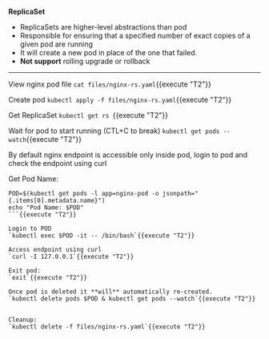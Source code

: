 
<b>ReplicaSet</b>

* ReplicaSets are higher-level abstractions than pod
* Responsible for ensuring that a specified number of exact copies of a given pod are running
* It will create a new pod in place of the one that failed.
* **Not support** rolling upgrade or rollback
---

View nginx pod file
`cat files/nginx-rs.yaml`{{execute "T2"}}

Create pod
`kubectl apply -f files/nginx-rs.yaml`{{execute "T2"}}

Get ReplicaSet
`kubectl get rs `{{execute "T2"}}

Wait for pod to start running (CTL+C to break)
`kubectl get pods --watch`{{execute "T2"}}

By default nginx endpoint is accessible only inside pod, login to pod and check the endpoint using curl

Get Pod Name:
```
POD=$(kubectl get pods -l app=nginx-pod -o jsonpath="{.items[0].metadata.name}")
echo "Pod Name: $POD"
```{{execute "T2"}}

Login to POD
`kubectl exec $POD -it -- /bin/bash`{{execute "T2"}}

Access endpoint using curl
`curl -I 127.0.0.1`{{execute "T2"}}

Exit pod:
`exit`{{execute "T2"}}

Once pod is deleted it **will** automatically re-created. 
`kubectl delete pods $POD & kubectl get pods --watch`{{execute "T2"}}


Cleanup:
`kubectl delete -f files/nginx-rs.yaml`{{execute "T2"}}
 